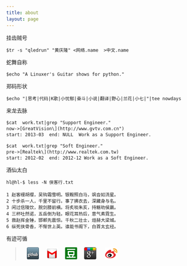 ```yaml
---
title: about
layout: page
---
```

挂齿贼号
>
	$tr -s "qledrun" "黄庆隆" <网络.name  >中文.name

蛇舞自称
>
	$echo "A Linuxer's Guitar shows for python."

郑码形状
>
	$echo "|思考|代码|K歌|小忧郁|奋斗|小说|翻译|野心|兰花|小七|"|tee nowdays

来龙去脉
>      
	$cat  work.txt|grep "Support Engineer."
    now->[GreatVision\](http://www.gvtv.com.cn")
    start: 2013-03  end: NULL  Work as a Support Engineer.
>
	$cat  work.txt|grep "Soft Engineer."
    pre->[Realtek\](http://www.realtek.com.tw)
    start: 2012-02  end: 2012-12 Work as a Soft Engineer.

酒仙太白
>
	hl@hl-$ less -N 侠客行.txt

	1 赵客缦胡缨，吴钩霜雪明。银鞍照白马，飒沓如流星。
	2 十步杀一人，千里不留行。事了拂衣去，深藏身与名。
	3 闲过信陵饮，脱剑膝前横。将炙啖朱亥，持觞劝侯嬴。
	4 三杯吐然诺，五岳倒为轻。眼花耳热后，意气素霓生。
	5 救赵挥金锤，邯郸先震惊。千秋二壮士，烜赫大梁城。
	6 纵死侠骨香，不惭世上英。谁能书阁下，白首太玄经。

有迹可循
><span><a title="Github项目" style="padding-left:15px;" href="https://github.com/edrun"><img src ="/images/github.png"/></a></span>
 <span><a title="给我发email(Gmail)" style="padding-left:15px;" href="mailto:qledrun@gmail.com"><img src ="/images/gmail.png"/></a></span>
 <span><a title="豆瓣网" style="padding-left:15px;" href="http://www.douban.com/people/50127625/"><img src ="/images/douban.png"/></a></span>
 <span><a title="Google+" style="padding-left:15px;" href="https://plus.google.com/u/0/116057609163918027040/posts"><img src ="/images/gg.png"/></a></span>
 <span><a title="新浪微博"  style="padding-left:20px;" href="http://weibo.com/1888855315/profile?from=profile&wvr=5&loc=tabprofile#profile_tab"><img src ="/images/sina.png"/></a></span>































